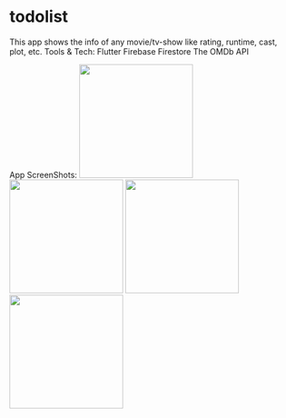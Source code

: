 # todolist

This app shows the info of any movie/tv-show like rating, runtime, cast, plot, etc.
Tools & Tech:
  Flutter
  Firebase
  Firestore
  The OMDb API



App ScreenShots:
<img src="https://user-images.githubusercontent.com/75980718/158076915-c94f8b8e-fbf9-44b2-98c3-527769567a4c.png" width="200">
<img src="https://user-images.githubusercontent.com/75980718/158077116-31ef222b-68a4-4314-9d20-8ef5f3254034.png" width="200">
<img src="https://user-images.githubusercontent.com/75980718/158077177-b3833914-7815-49ff-bba5-559e27c68c87.jpg" width="200">
<img src="https://user-images.githubusercontent.com/75980718/158077191-47ab1553-d26a-47a9-a328-077c9680ce70.jpg" width="200">



